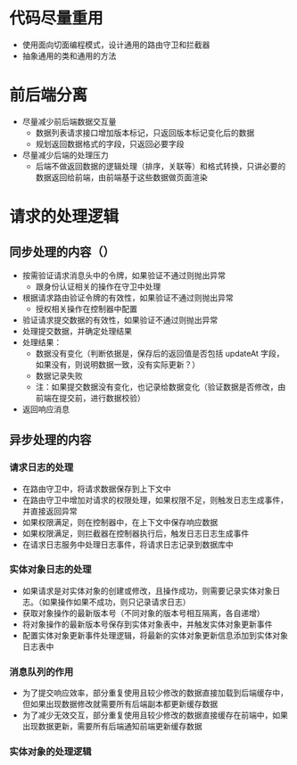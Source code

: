 # 代码尽量重用

- 使用面向切面编程模式，设计通用的路由守卫和拦截器
- 抽象通用的类和通用的方法

# 前后端分离

- 尽量减少前后端数据交互量
  - 数据列表请求接口增加版本标记，只返回版本标记变化后的数据
  - 规划返回数据格式的字段，只返回必要字段
- 尽量减少后端的处理压力
  - 后端不做返回数据的逻辑处理（排序，关联等）和格式转换，只讲必要的数据返回给前端，由前端基于这些数据做页面渲染

# 请求的处理逻辑

## 同步处理的内容（）

- 按需验证请求消息头中的令牌，如果验证不通过则抛出异常
  - 跟身份认证相关的操作在守卫中处理
- 根据请求路由验证令牌的有效性，如果验证不通过则抛出异常
  - 授权相关操作在控制器中配置
- 验证请求提交数据的有效性，如果验证不通过则抛出异常
- 处理提交数据，并确定处理结果
- 处理结果：
  - 数据没有变化（判断依据是，保存后的返回值是否包括 updateAt 字段，如果没有，则说明数据一致，没有实际更新？）
  - 数据记录失败
  - 注：如果提交数据没有变化，也记录给数据变化（验证数据是否修改，由前端在提交前，进行数据校验）
- 返回响应消息

## 异步处理的内容

### 请求日志的处理

- 在路由守卫中，将请求数据保存到上下文中
- 在路由守卫中增加对请求的权限处理，如果权限不足，则触发日志生成事件，并直接返回异常
- 如果权限满足，则在控制器中，在上下文中保存响应数据
- 如果权限满足，则拦截器在控制器执行后，触发日志日志生成事件
- 在请求日志服务中处理日志事件，将请求日志记录到数据库中

### 实体对象日志的处理

- 如果请求是对实体对象的创建或修改，且操作成功，则需要记录实体对象日志。（如果操作如果不成功，则只记录请求日志）
- 获取对象操作的最新版本号（不同对象的版本号相互隔离，各自递增）
- 将对象操作的最新版本号保存到实体对象表中，并触发实体对象更新事件
- 配置实体对象更新事件处理逻辑，将最新的实体对象更新信息添加到实体对象日志表中

### 消息队列的作用

- 为了提交响应效率，部分重复使用且较少修改的数据直接加载到后端缓存中，但如果出现数据修改就需要所有后端副本都更新缓存数据
- 为了减少无效交互，部分重复使用且较少修改的数据直接缓存在前端中，如果出现数据更新，需要所有后端通知前端更新缓存数据

### 实体对象的处理逻辑
